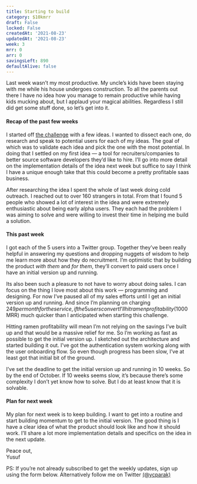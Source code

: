 ```yaml
---
title: Starting to build
category: $10kmrr
draft: False
locked: False
createdAt: '2021-08-23'
updatedAt: '2021-08-23'
week: 3
mrr: 0
arr: 0
savingsLeft: 890
defaultAlive: false
---
```


Last week wasn’t my most productive. My uncle’s kids have been staying with me while his house undergoes construction. To all the parents out there I have no idea how you manage to remain productive while having kids mucking about, but I applaud your magical abilities. Regardless I still did get some stuff done, so let’s get into it.

#### Recap of the past few weeks

I started off [the challenge](https://www.ycparak.com/10kmrr) with a few ideas. I wanted to dissect each one, do research and speak to potential users for each of my ideas. The goal of which was to validate each idea and pick the one with the most potential. In doing that I settled on my first idea — a tool for recruiters/companies to better source software developers they’d like to hire. I’ll go into more detail on the implementation details of the idea next week but suffice to say I think I have a unique enough take that this could become a pretty profitable saas business.

After researching the idea I spent the whole of last week doing cold outreach. I reached out to over 160 strangers in total. From that I found 5 people who showed a lot of interest in the idea and were extremely enthusiastic about being early alpha users. They each had the problem I was aiming to solve and were willing to invest their time in helping me build a solution.

#### This past week

I got each of the 5 users into a Twitter group. Together they’ve been really helpful in answering my questions and dropping nuggets of wisdom to help me learn more about how they do recruitment. I’m optimistic that by building the product _with them_ and _for them_, they’ll convert to paid users once I have an initial version up and running.

Its also been such a pleasure to not have to worry about doing sales. I can focus on the thing I love most about this work — programming and designing. For now I’ve paused all of my sales efforts until I get an initial version up and running. And since I’m planning on charging $249 per month for the service, if the 5 users convert I’ll hit ramen profitability ($1000 MRR) much quicker than I anticipated when starting this challenge.

Hitting ramen profitability will mean I’m not relying on the savings I’ve built up and that would be a massive relief for me. So I’m working as fast as possible to get the initial version up. I sketched out the architecture and started building it out. I’ve got the authentication system working along with the user onboarding flow. So even though progress has been slow, I’ve at least got that initial bit of the ground.

I’ve set the deadline to get the initial version up and running in 10 weeks. So by the end of October. If 10 weeks seems slow, it’s because there’s some complexity I don’t yet know how to solve. But I do at least know that it is solvable.

#### Plan for next week

My plan for next week is to keep building. I want to get into a routine and start building momentum to get to the initial version. The good thing is I have a clear idea of what the product should look like and how it should work. I’ll share a lot more implementation details and specifics on the idea in the next update.

Peace out, <br />
Yusuf

PS: If you’re not already subscribed to get the weekly updates, sign up using the form below. Alternatively follow me on Twitter [(@ycparak)](https://twitter.com/ycparak)
<newsletter />
